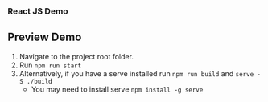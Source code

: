 ### React JS Demo

## Preview Demo
1. Navigate to the project root folder.
2. Run `npm run start`
3. Alternatively, if you have a serve installed run `npm run build` and `serve -S ./build`
    -   You may need to install serve `npm install -g serve` 